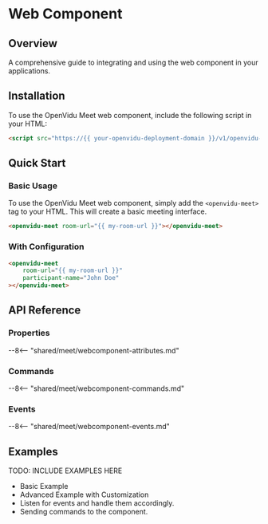 # Web Component

## Overview

A comprehensive guide to integrating and using the web component in your applications.

## Installation

To use the OpenVidu Meet web component, include the following script in your HTML:

```html
<script src="https://{{ your-openvidu-deployment-domain }}/v1/openvidu-meet.js"></script>
```

## Quick Start

### Basic Usage

To use the OpenVidu Meet web component, simply add the `<openvidu-meet>` tag to your HTML. This will create a basic meeting interface.

```html
<openvidu-meet room-url="{{ my-room-url }}"></openvidu-meet>
```

### With Configuration

```html
<openvidu-meet
	room-url="{{ my-room-url }}"
	participant-name="John Doe"
></openvidu-meet>
```

## API Reference

### Properties

--8<-- "shared/meet/webcomponent-attributes.md"

### Commands

--8<-- "shared/meet/webcomponent-commands.md"

### Events

--8<-- "shared/meet/webcomponent-events.md"

## Examples

TODO: INCLUDE EXAMPLES HERE

- Basic Example
- Advanced Example with Customization
- Listen for events and handle them accordingly.
- Sending commands to the component.
